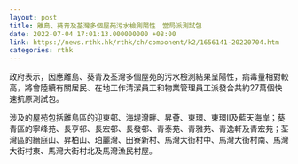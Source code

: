 ```yaml
---
layout: post
title: 離島、葵青及荃灣多個屋苑污水檢測陽性　當局派測試包
date: 2022-07-04 17:01:13.000000000 +08:00
link: https://news.rthk.hk/rthk/ch/component/k2/1656141-20220704.htm
categories: rthk
---
```


政府表示，因應離島、葵青及荃灣多個屋苑的污水檢測結果呈陽性，病毒量相對較高，將會陸續有關居民、在地工作清潔員工和物業管理員工派發合共約27萬個快速抗原測試包。

涉及的屋苑包括離島區的迎東邨、海堤灣畔、昇薈、東環、東環II及藍天海岸；葵青區的寧峰苑、長亨邨、長宏邨、長發邨、青泰苑、青雅苑、青逸軒及青宏苑；荃灣區的縉庭山、昇柏山、珀麗灣、田寮新村、馬灣大街村中、馬灣大街村南、馬灣大街村東、馬灣大街村北及馬灣漁民村屋。
